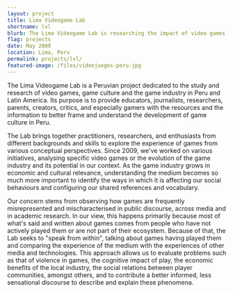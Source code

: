 ```yaml
---
layout: project
title: Lima Videogame Lab
shortname: lvl
blurb: The Lima Videogame Lab is researching the impact of video games in Peru across areas such as culture, education, and industry.
flag: projects
date: May 2009
location: Lima, Peru
permalink: projects/lvl/
featured-image: /files/videojuegos-peru.jpg
---
```

The Lima Videogame Lab is a Peruvian project dedicated to the study and research of video games, game culture and the game industry in Peru and Latin America. Its purpose is to provide educators, journalists, researchers, parents, creators, critics, and especially gamers with the resources and the information to better frame and understand the development of game culture in Peru.

The Lab brings together practitioners, researchers, and enthusiasts from different backgrounds and skills to explore the experience of games from various conceptual perspectives. Since 2009, we've worked on various initiatives, analysing specific video games or the evolution of the game industry and its potential in our context. As the game industry grows in economic and cultural relevance, understanding the medium becomes so much more important to identify the ways in which it is affecting our social behaviours and configuring our shared references and vocabulary.

Our concern stems from observing how games are frequently misrepresented and mischaracterised in public discourse, across media and in academic research. In our view, this happens primarily because most of what's said and written about games comes from people who have not actively played them or are not part of their ecosystem. Because of that, the Lab seeks to "speak from within", talking about games having played them and comparing the experience of the medium with the experiences of other media and technologies. This approach allows us to evaluate problems such as that of violence in games, the cognitive impact of play, the economic benefits of the local industry, the social relations between player communities, amongst others, and to contribute a better informed, less sensational discourse to describe and explain these phenomena.